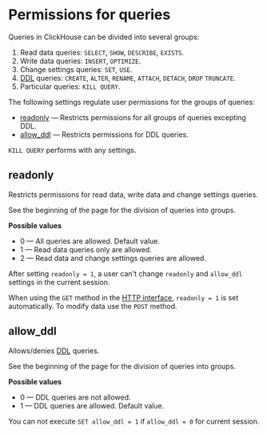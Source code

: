 <a name="permissions_for_queries"></a>

# Permissions for queries

Queries in ClickHouse can be divided into several groups:

1. Read data queries: `SELECT`, `SHOW`, `DESCRIBE`, `EXISTS`.
1. Write data queries: `INSERT`, `OPTIMIZE`.
1. Change settings queries: `SET`, `USE`.
1. [DDL](https://en.wikipedia.org/wiki/Data_definition_language) queries: `CREATE`, `ALTER`, `RENAME`, `ATTACH`, `DETACH`, `DROP` `TRUNCATE`.
1. Particular queries: `KILL QUERY`.

The following settings regulate user permissions for the groups of queries:

- [readonly](#settings_readonly) — Restricts permissions for all groups of queries excepting DDL.
- [allow_ddl](#settings_allow_ddl) — Restricts permissions for DDL queries.

`KILL QUERY` performs with any settings.

<a name="settings_readonly"></a>

## readonly

Restricts permissions for read data, write data and change settings queries.

See the beginning of the page for the division of queries into groups.

**Possible values**

- 0 — All queries are allowed. Default value.
- 1 — Read data queries only are allowed.
- 2 — Read data and change settings queries are allowed.

After setting `readonly = 1`, a user can't change `readonly` and `allow_ddl` settings in the current session.

When using the `GET` method in the [HTTP interface](../../interfaces/http_interface.md#http_interface), `readonly = 1` is set automatically. To modify data use the `POST` method.

<a name="settings_allow_ddl"></a>

## allow_ddl

Allows/denies [DDL](https://en.wikipedia.org/wiki/Data_definition_language) queries.

See the beginning of the page for the division of queries into groups.

**Possible values**

- 0 — DDL queries are not allowed.
- 1 — DDL queries are allowed. Default value.

You can not execute `SET allow_ddl = 1` if `allow_ddl = 0` for current session.
